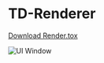# TD-Renderer

<a id="raw-url" href="https://github.com/juninjune/TD-Renderer/blob/main" download="Render.tox">Download Render.tox</a>

 ![UI Window](https://raw.github.com/juninjune/TD-Renderer/main/resources/README.png)

